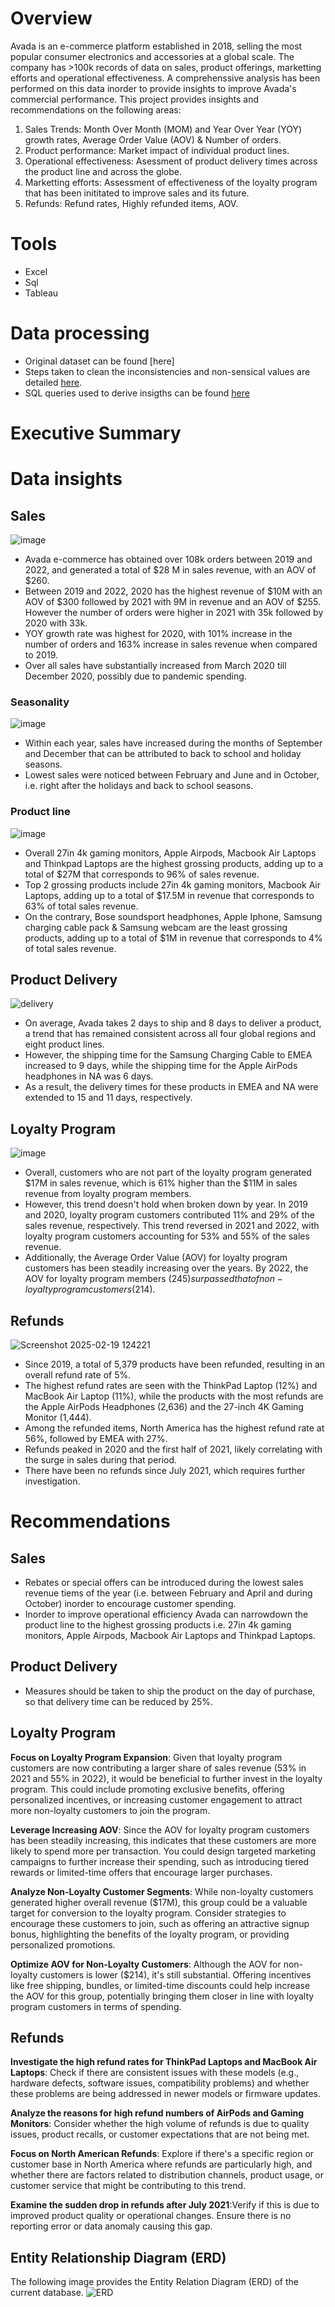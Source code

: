 
# Overview

Avada is an e-commerce platform established in 2018, selling the most popular consumer electronics and accessories at a global scale.
The company has >100k records of data on sales, product offerings, marketting efforts and operational effectiveness. 
A comprehenssive analysis has been performed on this data inorder to provide insights to improve Avada's commercial performance.
This project provides insights and recommendations on the following areas:
1. Sales Trends: Month Over Month (MOM) and Year Over Year (YOY) growth rates, Average Order Value (AOV) & Number of orders.
2. Product performance: Market impact of individual product lines.
3. Operational effectiveness: Asessment of product delivery times across the product line and across the globe.
4. Marketting efforts: Assessment of effectiveness of the loyalty program that has been inititated to improve sales and its future.
5. Refunds: Refund rates, Highly refunded items, AOV.

# Tools
- Excel
- Sql
- Tableau

# Data processing
- Original dataset can be found [here]
- Steps taken to clean the inconsistencies and non-sensical values are detailed [here](https://github.com/shilpakarumanchi/Avada-e-commerce/blob/f541a30ab36c7882ae310ac77c14eef550c869cc/Avada_issue_log.xlsx).
- SQL queries used to derive insigths can be found [here](https://github.com/shilpakarumanchi/Avada-e-commerce/blob/471184cb64ad8eb3ade58a3a6c11e3cae75aae50/sql_code.sql)

# Executive Summary

# Data insights
## Sales 
	
![image](https://github.com/user-attachments/assets/89f311cd-918d-4df8-920d-b537be04c79b)


- Avada e-commerce has obtained over 108k orders between 2019 and 2022, and generated a total of $28 M in sales revenue, with an AOV of $260.
- Between 2019 and 2022, 2020 has the highest revenue of $10M with an AOV of $300 followed by 2021 with 9M in revenue and an AOV of $255. However the number of orders were higher in 2021 with 35k followed by 2020 with 33k.
- YOY growth rate was highest for 2020, with 101% increase in the number of orders and 163% increase in sales revenue when compared to 2019.
- Over all sales have substantially increased from March 2020 till December 2020, possibly due to pandemic spending.

### Seasonality
![image](https://github.com/user-attachments/assets/7cafa699-251f-4785-93ea-dab9789f8705)

- Within each year, sales have increased during the months of September and December that can be attributed to back to school and holiday seasons.
- Lowest sales were noticed between February and June and in October, i.e. right after the holidays and back to school seasons. 
### Product line
![image](https://github.com/user-attachments/assets/64e894d4-80ac-4a4f-8f9d-07eb1a6d7676)

- Overall 27in 4k gaming monitors, Apple Airpods, Macbook Air Laptops and Thinkpad Laptops are the highest grossing products, adding up to a total of $27M that corresponds to 96% of sales revenue. 
- Top 2 grossing products include 27in 4k gaming monitors, Macbook Air Laptops, adding up to a total of $17.5M in revenue that corresponds to 63% of total sales revenue. 
- On the contrary, Bose soundsport headphones, Apple Iphone, Samsung charging cable pack & Samsung webcam are the least grossing products, adding up to a total of $1M in revenue that corresponds to 4% of total sales revenue.
## Product Delivery
![delivery](https://github.com/user-attachments/assets/35689546-d8fb-4e7f-a5f4-d62cd5f46bad)

- On average, Avada takes 2 days to ship and 8 days to deliver a product, a trend that has remained consistent across all four global regions and eight product lines.
- However, the shipping time for the Samsung Charging Cable to EMEA increased to 9 days, while the shipping time for the Apple AirPods headphones in NA was 6 days.
- As a result, the delivery times for these products in EMEA and NA were extended to 15 and 11 days, respectively.
## Loyalty Program
					
![image](https://github.com/user-attachments/assets/7f3d3eab-1507-4b27-92cf-bb0167f6e33f)


- Overall, customers who are not part of the loyalty program generated $17M in sales revenue, which is 61% higher than the $11M in sales revenue from loyalty program members.
- However, this trend doesn't hold when broken down by year. In 2019 and 2020, loyalty program customers contributed 11% and 29% of the sales revenue, respectively. This trend reversed in 2021 and 2022, with loyalty program customers accounting for 53% and 55% of the sales revenue.
- Additionally, the Average Order Value (AOV) for loyalty program customers has been steadily increasing over the years. By 2022, the AOV for loyalty program members ($245) surpassed that of non-loyalty program customers ($214).
  
## Refunds
![Screenshot 2025-02-19 124221](https://github.com/user-attachments/assets/fd33f78a-f8d0-4686-a7f2-2e1a11815d82)


- Since 2019, a total of 5,379 products have been refunded, resulting in an overall refund rate of 5%.
- The highest refund rates are seen with the ThinkPad Laptop (12%) and MacBook Air Laptop (11%), while the products with the most refunds are the Apple AirPods Headphones (2,636) and the 27-inch 4K Gaming Monitor (1,444).
- Among the refunded items, North America has the highest refund rate at 56%, followed by EMEA with 27%.
- Refunds peaked in 2020 and the first half of 2021, likely correlating with the surge in sales during that period.
- There have been no refunds since July 2021, which requires further investigation.

# Recommendations
## Sales 
- Rebates or special offers can be introduced during the lowest sales revenue tiems of the year (i.e. between February and April and during October) inorder to encourage customer spending.
- Inorder to improve operational efficiency Avada can narrowdown the product line to the highest grossing products i.e. 27in 4k gaming monitors, Apple Airpods, Macbook Air Laptops and Thinkpad Laptops.
## Product Delivery
- Measures should be taken to ship the product on the day of purchase, so that delivery time can be reduced by 25%. 
## Loyalty Program
**Focus on Loyalty Program Expansion**: Given that loyalty program customers are now contributing a larger share of sales revenue (53% in 2021 and 55% in 2022), it would be beneficial to further invest in the loyalty program. This could include promoting exclusive benefits, offering personalized incentives, or increasing customer engagement to attract more non-loyalty customers to join the program.

**Leverage Increasing AOV**: Since the AOV for loyalty program customers has been steadily increasing, this indicates that these customers are more likely to spend more per transaction. You could design targeted marketing campaigns to further increase their spending, such as introducing tiered rewards or limited-time offers that encourage larger purchases.

**Analyze Non-Loyalty Customer Segments**: While non-loyalty customers generated higher overall revenue ($17M), this group could be a valuable target for conversion to the loyalty program. Consider strategies to encourage these customers to join, such as offering an attractive signup bonus, highlighting the benefits of the loyalty program, or providing personalized promotions.

**Optimize AOV for Non-Loyalty Customers**: Although the AOV for non-loyalty customers is lower ($214), it's still substantial. Offering incentives like free shipping, bundles, or limited-time discounts could help increase the AOV for this group, potentially bringing them closer in line with loyalty program customers in terms of spending.
## Refunds
**Investigate the high refund rates for ThinkPad Laptops and MacBook Air Laptops**: Check if there are consistent issues with these models (e.g., hardware defects, software issues, compatibility problems) and whether these problems are being addressed in newer models or firmware updates.

**Analyze the reasons for high refund numbers of AirPods and Gaming Monitors**: Consider whether the high volume of refunds is due to quality issues, product recalls, or customer expectations that are not being met.

**Focus on North American Refunds**: Explore if there's a specific region or customer base in North America where refunds are particularly high, and whether there are factors related to distribution channels, product usage, or customer service that might be contributing to this trend.

**Examine the sudden drop in refunds after July 2021**:Verify if this is due to improved product quality or operational changes. Ensure there is no reporting error or data anomaly causing this gap.



## Entity Relationship Diagram (ERD)
The following image provides the Entity Relation Diagram (ERD) of the current database.
![ERD](https://github.com/user-attachments/assets/eb9bdbdc-5ea5-451a-8a98-cbcb33d1ef6c)

